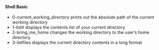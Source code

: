 #### Shell Basic

- 0-current_working_directory prints out the absolute path of the current working directory
- 1-listit displays the contents list of your current directory
- 2-bring_me_home changes the working directory to the user’s home directory.
- 3-listfiles displays the current directory contents in a long format